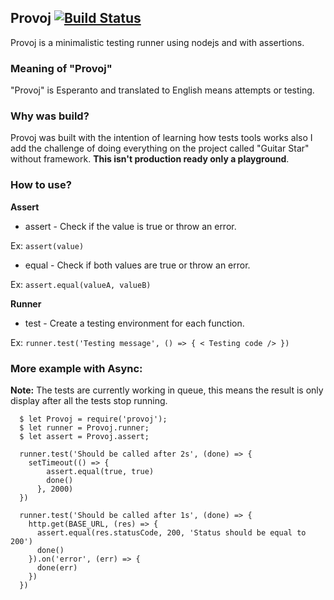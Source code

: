 ## Provoj [![Build Status](https://travis-ci.org/jdinartejesus/provoj.svg?branch=master)](https://travis-ci.org/jdinartejesus/provoj)

Provoj is a minimalistic testing runner using nodejs and with assertions.

### Meaning of "Provoj"

"Provoj" is Esperanto and translated to English means attempts or testing. 

### Why was build?

 Provoj was built with the intention of learning how tests tools works
 also I add the challenge of doing everything on the project called "Guitar Star" 
 without framework. **This isn't production ready only a playground**.

### How to use?

  **Assert**

  * assert -  Check if the value is true or throw an error.
  
  Ex: `assert(value)`

  * equal - Check if both values are true or throw an error.
  
  Ex: `assert.equal(valueA, valueB)`

  **Runner**

  * test - Create a testing environment for each function.
  
  Ex: ```runner.test('Testing message', () => {
    < Testing code />
  })```

### More example with Async:
  **Note:** The tests are currently working in queue, this means the result is only display after all the tests stop running.
  ```
    $ let Provoj = require('provoj');
    $ let runner = Provoj.runner;
    $ let assert = Provoj.assert;

    runner.test('Should be called after 2s', (done) => {
      setTimeout(() => {
          assert.equal(true, true)
          done()
        }, 2000)
    })

    runner.test('Should be called after 1s', (done) => {
      http.get(BASE_URL, (res) => {
        assert.equal(res.statusCode, 200, 'Status should be equal to 200')
        done()
      }).on('error', (err) => {
        done(err)
      })
    })
  ```